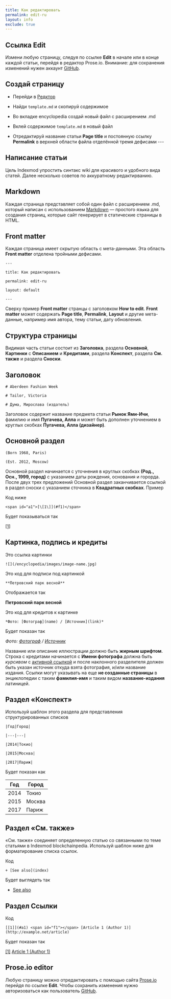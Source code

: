 ```yaml
---
title: Как редактировать
permalink: edit-ru
layout: info
exclude: true
---
```


## Ссылка Edit

Измени любую страницу, следуя по ссылке **Edit** в начале или в конце каждой статьи, перейдя в редактор Prose.io. Внимание: для сохранения изменений нужен аккаунт [GitHub](https://github.com/join).

## Создай страницу

+ Перейди в [Редктор](http://prose.io/#indexmod/encyclopedia/edit/master/sandbox.md)

+ Найди `template.md` и скопируй содержимое

+ Во вкладке encyclopedia создай новый файл с расширением .md

+ Вклей содержимое `template.md` в новый файл

+ Отредактируй название статьи **Page title** и постоянную ссылку **Permalink** в верхней области файла отделённой тремя дефисами ---

## Написание статьи

Цель Indexmod упростить синтакс wiki для красивого и удобного вида статей. Далее несколько советов по аккуратному редактирванию.

## Markdown

Каждая страница представляет собой один файл с расширением .md, который написан с использованием [Markdown](https://daringfireball.net/projects/markdown/syntax) — простого языка для создания страниц, которые сайт генерирует в статические страницы в HTML.  

##  Front matter

Каждая страница имеет скрытую область с мета-данными. Эта область **Front matter** отделена тройными дефисами.

`---`

`title: Как редактировать`

`permalink: edit-ru`

`layout: default`

`---`

Сверху пример **Front matter** странцы с заголовком **How to edit**. **Front matter** может содержать **Page title**, **Permalink**, **Layout** и другие мета-данные, например имя автора, тему статьи, дату обновления.

## Структура страницы

Видимая часть статьи состоит из **Заголовка**, раздела **Основной**, **Картинки** с **Описанием** и **Кредитами**, раздела **Конспект**, раздела **См. также** и раздела **Сноски**.

## Заголовок  

`# Aberdeen Fashion Week`

`# Tailor, Victoria`

`# Дума, Мирослава (издатель)`

Заголовок содержит название предмета статьи **Рынок Ями-Ичи**, фамилию и имя **Пугачева, Алла** и может быть дополнен уточнением в круглых скобках **Пугачева, Алла (дизайнер)**.

## Основной раздел

`(Born 1968, Paris)`

`(Est. 2012, Moscow)`

Основной раздел начинается с уточнения в круглых скобках **(Род., Осн., 1999, город)** с указанием даты рождения, основания и горорда. После двух трех предложений Основной раздел заканчивается  ссылкой в раздел сноски с указанием сточника в **Квадратных скобках**. Пример

Код ниже

`<span id="a1">[\[1\]](#f1)</span>`

Будет показываться так

<span id="a1">[\[1\]](#f1)</span>

## Картинка, подпись и кредиты

Это ссылка картинки

`![](/encyclopedia/images/image-name.jpg)`

Это код для подписи под картинкой

`**Петровский парк весной**`

Отображается так

**Петровский парк весной**

Это код для кредитов к картинке

`*Фото: [Фотограф](name) / [Источник](link)*`

Будет показан так

*Фото: [Фотограф](name) / [Источник](link)*

Название или описание иллюстрации должно быть **жирным шрифтом**. Строка с кредитами начинается с **Имени фотографа** должна быть *курсивом* с [активной ссылкой](active-link.md) и после наклонного разделителя должен быть указан источник откуда взята фотография, и/или название издания. Ссылки могут указывать на еще **не созданные страницы** в энциклопедии c таким **фамилия-имя** и таким видом **название-издания** латиницей.

## Раздел «Конспект»

Используй шаблон этого раздела для представления структурированных списков

`|Год|Город|`

`|---|---|`

`|2014|Токио|`

`|2015|Москва|`

`|2017|Париж|`

Будет показан как

|Год|Город|
|---|---|
|2014|Токио|
|2015|Москва|
|2017|Париж|

## Раздел «См. также»

«См. также» соединяет определенную статью со связанными по теме статьями в Indexmod blockchainpedia. Используй шаблон ниже  для форматирование списка ссылок.

Код

`+ [See also](index)`

Будет выглядеть так

+ [See also](index)

## Раздел Ссылки

Код

`[[1]](#a1) <span id="f1"></span> [Article 1 (Author 1)] (http://example.net/article)`

Будет показан так

[[1]](#a1) <span id="f1"></span> [Article 1 (Author 1)](http://example.net/article)

## Prose.io editor

Любую страницу можно отредактировать с помощью сайта [Prose.io](www.prose.io) перейдя по ссылке **Edit**. Чтобы сохранить изменения нужно авторизоваться как пользователь [GitHub](https://github.com/join).
